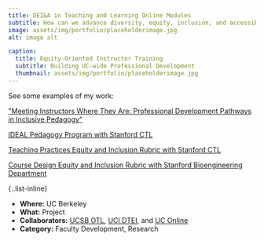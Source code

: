 ```yaml
---
title: DEI&A in Teaching and Learning Online Modules
subtitle: How can we advance diversity, equity, inclusion, and accessibilty in teaching and learning through shared resources?
image: assets/img/portfolio/placeholderimage.jpg
alt: image alt

caption:
  title: Equity-Oriented Instructor Training
  subtitle: Building UC-wide Professional Development
  thumbnail: assets/img/portfolio/placeholderimage.jpg
---
```


See some examples of my work:

["Meeting Instructors Where They Are: Professional Development Pathways in Inclusive Pedagogy"](https://podconference2021.sched.com/event/p8ms/meeting-instructors-where-they-are-professional-development-pathways-in-inclusive-pedagogy)

[IDEAL Pedagogy Program with Stanford CTL](https://ctl.stanford.edu/teaching-support/programs-workshops-resources/ideal-pedagogy)

[Teaching Practices Equity and Inclusion Rubric with Stanford CTL](https://bit.ly/teaching-equity-rubric)

[Course Design Equity and Inclusion Rubric with Stanford Bioengineering Department](https://bit.ly/course-equity-rubric)

{:.list-inline}
- **Where:** UC Berkeley
- **What:** Project
- **Collaborators:** [UCSB OTL](https://otl.ucsb.edu/), [UCI DTEI](https://dtei.uci.edu/), and [UC Online](https://www.ucop.edu/educational-innovations-services/programs-and-initiatives/index.html)
- **Category:** Faculty Development, Research

